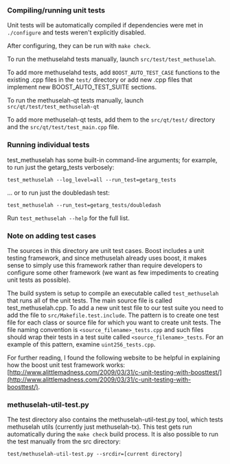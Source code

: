 ### Compiling/running unit tests

Unit tests will be automatically compiled if dependencies were met in `./configure`
and tests weren't explicitly disabled.

After configuring, they can be run with `make check`.

To run the methuselahd tests manually, launch `src/test/test_methuselah`.

To add more methuselahd tests, add `BOOST_AUTO_TEST_CASE` functions to the existing
.cpp files in the `test/` directory or add new .cpp files that
implement new BOOST_AUTO_TEST_SUITE sections.

To run the methuselah-qt tests manually, launch `src/qt/test/test_methuselah-qt`

To add more methuselah-qt tests, add them to the `src/qt/test/` directory and
the `src/qt/test/test_main.cpp` file.

### Running individual tests

test_methuselah has some built-in command-line arguments; for
example, to run just the getarg_tests verbosely:

    test_methuselah --log_level=all --run_test=getarg_tests

... or to run just the doubledash test:

    test_methuselah --run_test=getarg_tests/doubledash

Run `test_methuselah --help` for the full list.

### Note on adding test cases

The sources in this directory are unit test cases.  Boost includes a
unit testing framework, and since methuselah already uses boost, it makes
sense to simply use this framework rather than require developers to
configure some other framework (we want as few impediments to creating
unit tests as possible).

The build system is setup to compile an executable called `test_methuselah`
that runs all of the unit tests.  The main source file is called
test_methuselah.cpp. To add a new unit test file to our test suite you need 
to add the file to `src/Makefile.test.include`. The pattern is to create 
one test file for each class or source file for which you want to create 
unit tests.  The file naming convention is `<source_filename>_tests.cpp` 
and such files should wrap their tests in a test suite 
called `<source_filename>_tests`. For an example of this pattern, 
examine `uint256_tests.cpp`.

For further reading, I found the following website to be helpful in
explaining how the boost unit test framework works:
[http://www.alittlemadness.com/2009/03/31/c-unit-testing-with-boosttest/](http://www.alittlemadness.com/2009/03/31/c-unit-testing-with-boosttest/).

### methuselah-util-test.py

The test directory also contains the methuselah-util-test.py tool, which tests methuselah utils (currently just methuselah-tx). This test gets run automatically during the `make check` build process. It is also possible to run the test manually from the src directory:

```
test/methuselah-util-test.py --srcdir=[current directory]

```
